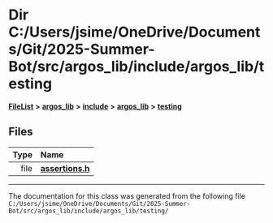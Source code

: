 

# Dir C:/Users/jsime/OneDrive/Documents/Git/2025-Summer-Bot/src/argos\_lib/include/argos\_lib/testing



[**FileList**](files.md) **>** [**argos\_lib**](dir_f9cbf5730473812e84551a5945ef39f8.md) **>** [**include**](dir_0330651415bf66743a1cd99e3d0db0bc.md) **>** [**argos\_lib**](dir_934baf9e7d2bb4710ca41f9f25ef3ea4.md) **>** [**testing**](dir_4b5bf1f302d4aefee80cb53d26fbb3eb.md)












## Files

| Type | Name |
| ---: | :--- |
| file | [**assertions.h**](assertions_8h.md) <br> |



























































------------------------------
The documentation for this class was generated from the following file `C:/Users/jsime/OneDrive/Documents/Git/2025-Summer-Bot/src/argos_lib/include/argos_lib/testing/`

